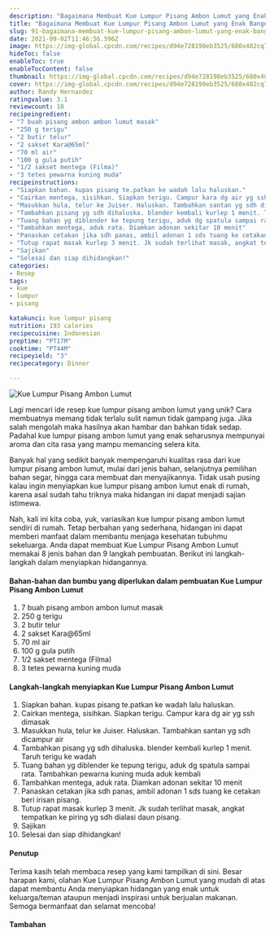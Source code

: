 ```yaml
---
description: "Bagaimana Membuat Kue Lumpur Pisang Ambon Lumut yang Enak Banget"
title: "Bagaimana Membuat Kue Lumpur Pisang Ambon Lumut yang Enak Banget"
slug: 91-bagaimana-membuat-kue-lumpur-pisang-ambon-lumut-yang-enak-banget
date: 2021-09-02T11:46:56.596Z
image: https://img-global.cpcdn.com/recipes/d94e728198eb3525/680x482cq70/kue-lumpur-pisang-ambon-lumut-foto-resep-utama.jpg
hideToc: false
enableToc: true
enableTocContent: false
thumbnail: https://img-global.cpcdn.com/recipes/d94e728198eb3525/680x482cq70/kue-lumpur-pisang-ambon-lumut-foto-resep-utama.jpg
cover: https://img-global.cpcdn.com/recipes/d94e728198eb3525/680x482cq70/kue-lumpur-pisang-ambon-lumut-foto-resep-utama.jpg
author: Randy Hernandez
ratingvalue: 3.1
reviewcount: 18
recipeingredient:
- "7 buah pisang ambon ambon lumut masak"
- "250 g terigu"
- "2 butir telur"
- "2 sakset Kara@65ml"
- "70 ml air"
- "100 g gula putih"
- "1/2 sakset mentega (Filma)"
- "3 tetes pewarna kuning muda"
recipeinstructions:
- "Siapkan bahan. kupas pisang te.patkan ke wadah lalu haluskan."
- "Cairkan mentega, sisihkan. Siapkan terigu. Campur kara dg air yg ssh dimasak"
- "Masukkan hula, telur ke Juiser. Haluskan. Tambahkan santan yg sdh dicampur air"
- "Tambahkan pisang yg sdh dihaluska. blender kembali kurlep 1 menit. Taruh terigu ke wadah"
- "Tuang bahan yg diblender ke tepung terigu, aduk dg spatula sampai rata. Tambahkan pewarna kuning muda aduk kembali"
- "Tambahkan mentega, aduk rata. Diamkan adonan sekitar 10 menit"
- "Panaskan cetakan jika sdh panas, ambil adonan 1 sds tuang ke cetakan beri irisan pisang."
- "Tutup rapat masak kurlep 3 menit. Jk sudah terlihat masak, angkat tempatkan ke piring yg sdh dialasi daun pisang."
- "Sajikan"
- "Selesai dan siap dihidangkan!"
categories:
- Resep
tags:
- kue
- lumpur
- pisang

katakunci: kue lumpur pisang 
nutrition: 193 calories
recipecuisine: Indonesian
preptime: "PT17M"
cooktime: "PT44M"
recipeyield: "3"
recipecategory: Dinner

---
```



![Kue Lumpur Pisang Ambon Lumut](https://img-global.cpcdn.com/recipes/d94e728198eb3525/680x482cq70/kue-lumpur-pisang-ambon-lumut-foto-resep-utama.jpg)

Lagi mencari ide resep kue lumpur pisang ambon lumut yang unik? Cara membuatnya memang tidak terlalu sulit namun tidak gampang juga. Jika salah mengolah maka hasilnya akan hambar dan bahkan tidak sedap. Padahal kue lumpur pisang ambon lumut yang enak seharusnya mempunyai aroma dan cita rasa yang mampu memancing selera kita.

Banyak hal yang sedikit banyak mempengaruhi kualitas rasa dari kue lumpur pisang ambon lumut, mulai dari jenis bahan, selanjutnya pemilihan bahan segar, hingga cara membuat dan menyajikannya. Tidak usah pusing kalau ingin menyiapkan kue lumpur pisang ambon lumut enak di rumah, karena asal sudah tahu triknya maka hidangan ini dapat menjadi sajian istimewa.



Nah, kali ini kita coba, yuk, variasikan kue lumpur pisang ambon lumut sendiri di rumah. Tetap berbahan yang sederhana, hidangan ini dapat memberi manfaat dalam membantu menjaga kesehatan tubuhmu sekeluarga. Anda dapat membuat Kue Lumpur Pisang Ambon Lumut memakai 8 jenis bahan dan 9 langkah pembuatan. Berikut ini langkah-langkah dalam menyiapkan hidangannya.

<!--inarticleads1-->

#### Bahan-bahan dan bumbu yang diperlukan dalam pembuatan Kue Lumpur Pisang Ambon Lumut

1. 7 buah pisang ambon ambon lumut masak
1. 250 g terigu
1. 2 butir telur
1. 2 sakset Kara@65ml
1. 70 ml air
1. 100 g gula putih
1. 1/2 sakset mentega (Filma)
1. 3 tetes pewarna kuning muda

<!--inarticleads2-->

#### Langkah-langkah menyiapkan Kue Lumpur Pisang Ambon Lumut

1. Siapkan bahan. kupas pisang te.patkan ke wadah lalu haluskan.
1. Cairkan mentega, sisihkan. Siapkan terigu. Campur kara dg air yg ssh dimasak
1. Masukkan hula, telur ke Juiser. Haluskan. Tambahkan santan yg sdh dicampur air
1. Tambahkan pisang yg sdh dihaluska. blender kembali kurlep 1 menit. Taruh terigu ke wadah
1. Tuang bahan yg diblender ke tepung terigu, aduk dg spatula sampai rata. Tambahkan pewarna kuning muda aduk kembali
1. Tambahkan mentega, aduk rata. Diamkan adonan sekitar 10 menit
1. Panaskan cetakan jika sdh panas, ambil adonan 1 sds tuang ke cetakan beri irisan pisang.
1. Tutup rapat masak kurlep 3 menit. Jk sudah terlihat masak, angkat tempatkan ke piring yg sdh dialasi daun pisang.
1. Sajikan
1. Selesai dan siap dihidangkan!

#### Penutup

Terima kasih telah membaca resep yang kami tampilkan di sini. Besar harapan kami, olahan Kue Lumpur Pisang Ambon Lumut yang mudah di atas dapat membantu Anda menyiapkan hidangan yang enak untuk keluarga/teman ataupun menjadi inspirasi untuk berjualan makanan. Semoga bermanfaat dan selamat mencoba!

#### Tambahan



